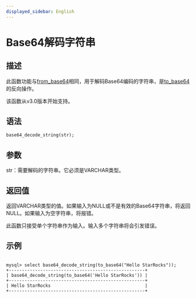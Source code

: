 ```yaml
---
displayed_sidebar: English
---
```


# Base64解码字符串

## 描述

此函数功能与[from_base64](from_base64.md)相同，用于解码Base64编码的字符串，是[to_base64](to_base64.md)的反向操作。

该函数从v3.0版本开始支持。

## 语法

```Haskell
base64_decode_string(str);
```

## 参数

str：需要解码的字符串。它必须是VARCHAR类型。

## 返回值

返回VARCHAR类型的值。如果输入为NULL或不是有效的Base64字符串，将返回NULL。如果输入为空字符串，将报错。

此函数只接受单个字符串作为输入。输入多个字符串将会引发错误。

## 示例

```Plain

mysql> select base64_decode_string(to_base64("Hello StarRocks"));
+----------------------------------------------------+
| base64_decode_string(to_base64('Hello StarRocks')) |
+----------------------------------------------------+
| Hello StarRocks                                    |
+----------------------------------------------------+
```
